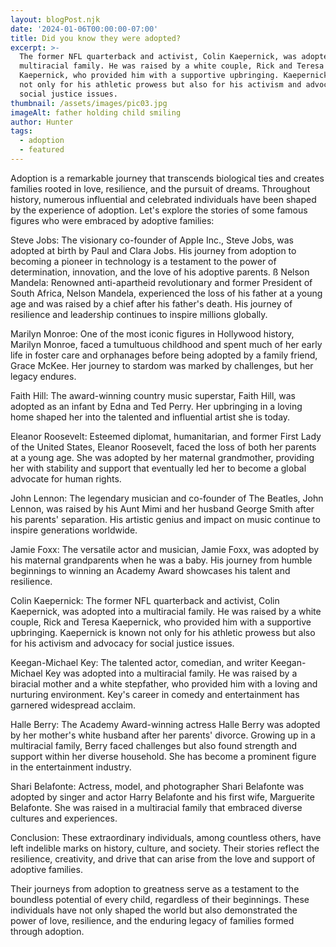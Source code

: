 ```yaml
---
layout: blogPost.njk
date: '2024-01-06T00:00:00-07:00'
title: Did you know they were adopted?
excerpt: >-
  The former NFL quarterback and activist, Colin Kaepernick, was adopted into a
  multiracial family. He was raised by a white couple, Rick and Teresa
  Kaepernick, who provided him with a supportive upbringing. Kaepernick is known
  not only for his athletic prowess but also for his activism and advocacy for
  social justice issues.
thumbnail: /assets/images/pic03.jpg
imageAlt: father holding child smiling
author: Hunter
tags:
  - adoption
  - featured
---
```

Adoption is a remarkable journey that transcends biological ties and creates families rooted in love, resilience, and the pursuit of dreams. Throughout history, numerous influential and celebrated individuals have been shaped by the experience of adoption. Let's explore the stories of some famous figures who were embraced by adoptive families:

Steve Jobs: The visionary co-founder of Apple Inc., Steve Jobs, was adopted at birth by Paul and Clara Jobs. His journey from adoption to becoming a pioneer in technology is a testament to the power of determination, innovation, and the love of his adoptive parents.
ß
Nelson Mandela: Renowned anti-apartheid revolutionary and former President of South Africa, Nelson Mandela, experienced the loss of his father at a young age and was raised by a chief after his father's death. His journey of resilience and leadership continues to inspire millions globally.

Marilyn Monroe: One of the most iconic figures in Hollywood history, Marilyn Monroe, faced a tumultuous childhood and spent much of her early life in foster care and orphanages before being adopted by a family friend, Grace McKee. Her journey to stardom was marked by challenges, but her legacy endures.

Faith Hill: The award-winning country music superstar, Faith Hill, was adopted as an infant by Edna and Ted Perry. Her upbringing in a loving home shaped her into the talented and influential artist she is today.

Eleanor Roosevelt: Esteemed diplomat, humanitarian, and former First Lady of the United States, Eleanor Roosevelt, faced the loss of both her parents at a young age. She was adopted by her maternal grandmother, providing her with stability and support that eventually led her to become a global advocate for human rights.

John Lennon: The legendary musician and co-founder of The Beatles, John Lennon, was raised by his Aunt Mimi and her husband George Smith after his parents' separation. His artistic genius and impact on music continue to inspire generations worldwide.

Jamie Foxx: The versatile actor and musician, Jamie Foxx, was adopted by his maternal grandparents when he was a baby. His journey from humble beginnings to winning an Academy Award showcases his talent and resilience.

Colin Kaepernick: The former NFL quarterback and activist, Colin Kaepernick, was adopted into a multiracial family. He was raised by a white couple, Rick and Teresa Kaepernick, who provided him with a supportive upbringing. Kaepernick is known not only for his athletic prowess but also for his activism and advocacy for social justice issues.

Keegan-Michael Key: The talented actor, comedian, and writer Keegan-Michael Key was adopted into a multiracial family. He was raised by a biracial mother and a white stepfather, who provided him with a loving and nurturing environment. Key's career in comedy and entertainment has garnered widespread acclaim.

Halle Berry: The Academy Award-winning actress Halle Berry was adopted by her mother's white husband after her parents' divorce. Growing up in a multiracial family, Berry faced challenges but also found strength and support within her diverse household. She has become a prominent figure in the entertainment industry.

Shari Belafonte: Actress, model, and photographer Shari Belafonte was adopted by singer and actor Harry Belafonte and his first wife, Marguerite Belafonte. She was raised in a multiracial family that embraced diverse cultures and experiences.

Conclusion:
These extraordinary individuals, among countless others, have left indelible marks on history, culture, and society. Their stories reflect the resilience, creativity, and drive that can arise from the love and support of adoptive families.

Their journeys from adoption to greatness serve as a testament to the boundless potential of every child, regardless of their beginnings. These individuals have not only shaped the world but also demonstrated the power of love, resilience, and the enduring legacy of families formed through adoption.
